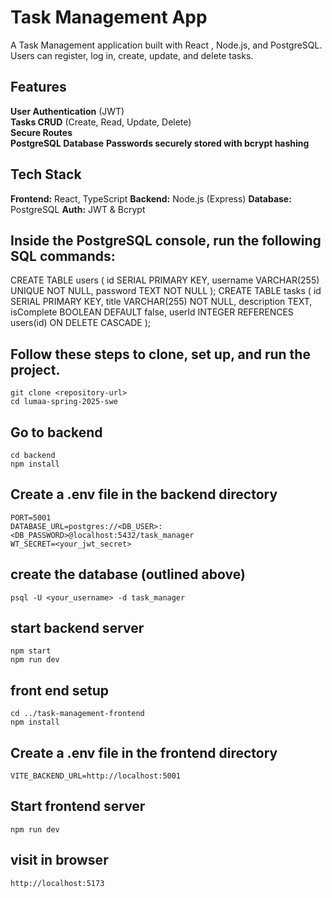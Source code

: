 # Task Management App
A Task Management application built with React , Node.js, and PostgreSQL.  
Users can register, log in, create, update, and delete tasks.


## Features
**User Authentication** (JWT)  
**Tasks CRUD** (Create, Read, Update, Delete)  
**Secure Routes**  
**PostgreSQL Database**
**Passwords securely stored with bcrypt hashing**


## Tech Stack
**Frontend:** React, TypeScript
**Backend:** Node.js (Express)
**Database:** PostgreSQL
**Auth:** JWT & Bcrypt


  ## Inside the PostgreSQL console, run the following SQL commands:
CREATE TABLE users (
    id SERIAL PRIMARY KEY,
    username VARCHAR(255) UNIQUE NOT NULL,
    password TEXT NOT NULL
);
CREATE TABLE tasks (
    id SERIAL PRIMARY KEY,
    title VARCHAR(255) NOT NULL,
    description TEXT,
    isComplete BOOLEAN DEFAULT false,
    userId INTEGER REFERENCES users(id) ON DELETE CASCADE
);


## Follow these steps to clone, set up, and run the project.
    git clone <repository-url>
    cd lumaa-spring-2025-swe
 ## Go to backend
    cd backend
    npm install
## Create a .env file in the backend directory
    PORT=5001
    DATABASE_URL=postgres://<DB_USER>:<DB_PASSWORD>@localhost:5432/task_manager
    WT_SECRET=<your_jwt_secret>
## create the database (outlined above)
    psql -U <your_username> -d task_manager
## start backend server
    npm start
    npm run dev
## front end setup
    cd ../task-management-frontend
    npm install
## Create a .env file in the frontend directory
    VITE_BACKEND_URL=http://localhost:5001
## Start frontend server
    npm run dev
## visit in browser
    http://localhost:5173


